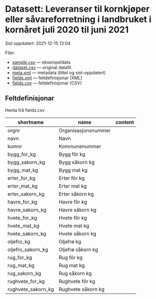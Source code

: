 # Datasett: 	Leveranser til kornkjøper eller såvareforretning i landbruket i kornåret juli 2020 til juni 2021
 Sist oppdatert: 2021-12-15 13:04

 Filer:
 - [sample.csv](sample.csv) — eksempeldata
 - [dataset.csv](dataset.csv) — original datafil
 - [meta.xml](meta.xml) — metadata (tittel og sist-oppdatert)
 - [fields.xml](fields.xml) — feltdefinisjonar (XML)
 - [fields.csv](fields.csv) — feltdefinisjonar (CSV)


## Feltdefinisjonar
Henta frå fields.csv

| shortname | name | content |
| --- | --- | --- |
| orgnr | Organisasjonsnummer |  |
| navn | Navn |  |
| komnr | Kommunenummer |  |
| bygg_for_kg | Bygg fôr kg |  |
| bygg_sakorn_kg | Bygg såkorn kg |  |
| bygg_mat_kg | Bygg mat kg |  |
| erter_for_kg | Erter fôr kg |  |
| erter_mat_kg | Erter mat kg |  |
| erter_sakorn_kg | Erter såkorn kg |  |
| havre_for_kg | Havre fôr kg |  |
| havre_sakorn_kg | Havre såkorn kg |  |
| hvete_for_kg | Hvete fôr kg |  |
| hvete_mat_kg | Hvete mat kg |  |
| hvete_sakorn_kg | Hvete såkorn kg |  |
| oljefro_kg | Oljefrø kg |  |
| oljefro_sakorn_kg | Oljefrø såkorn kg |  |
| rug_for_kg | Rug fôr kg |  |
| rug_mat_kg | Rug mat kg |  |
| rug_sakorn_kg | Rug såkorn kg |  |
| rughvete_for_kg | Rughvete fôr kg |  |
| rughvete_sakorn_kg | Rughvete såkorn kg |  |
